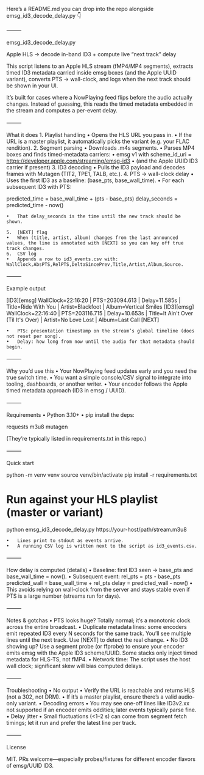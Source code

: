 Here’s a README.md you can drop into the repo alongside emsg_id3_decode_delay.py 👇

⸻

emsg_id3_decode_delay.py

Apple HLS → decode in-band ID3 + compute live “next track” delay

This script listens to an Apple HLS stream (fMP4/MP4 segments), extracts timed ID3 metadata carried inside emsg boxes (and the Apple UUID variant), converts PTS → wall-clock, and logs when the next track should be shown in your UI.

It’s built for cases where a NowPlaying feed flips before the audio actually changes. Instead of guessing, this reads the timed metadata embedded in the stream and computes a per-event delay.

⸻

What it does
	1.	Playlist handling
	•	Opens the HLS URL you pass in.
	•	If the URL is a master playlist, it automatically picks the variant (e.g. your FLAC rendition).
	2.	Segment parsing
	•	Downloads .m4s segments.
	•	Parses MP4 boxes and finds timed-metadata carriers:
	•	emsg v1 with scheme_id_uri = https://developer.apple.com/streaming/emsg-id3
	•	(and the Apple UUID ID3 carrier if present)
	3.	ID3 decoding
	•	Pulls the ID3 payload and decodes frames with Mutagen (TIT2, TPE1, TALB, etc.).
	4.	PTS → wall-clock delay
	•	Uses the first ID3 as a baseline: (base_pts, base_wall_time).
	•	For each subsequent ID3 with PTS:

predicted_time  = base_wall_time + (pts - base_pts)
delay_seconds   = predicted_time - now()


	•	That delay_seconds is the time until the new track should be shown.

	5.	[NEXT] flag
	•	When (title, artist, album) changes from the last announced values, the line is annotated with [NEXT] so you can key off true track changes.
	6.	CSV log
	•	Appends a row to id3_events.csv with: WallClock,AbsPTS,RelPTS,DeltaSincePrev,Title,Artist,Album,Source.

⸻

Example output

[ID3][emsg] WallClock=22:16:20 | PTS=203094.613 | Delay=11.585s | Title=Ride With You | Artist=Blackfoot | Album=Vertical Smiles
[ID3][emsg] WallClock=22:16:40 | PTS=203116.715 | Delay=10.653s | Title=It Ain't Over (Til It's Over) | Artist=No Love Lost | Album=Last Call [NEXT]

	•	PTS: presentation timestamp on the stream’s global timeline (does not reset per song).
	•	Delay: how long from now until the audio for that metadata should begin.

⸻

Why you’d use this
	•	Your NowPlaying feed updates early and you need the true switch time.
	•	You want a simple console/CSV signal to integrate into tooling, dashboards, or another writer.
	•	Your encoder follows the Apple timed metadata approach (ID3 in emsg / UUID).

⸻

Requirements
	•	Python 3.10+
	•	pip install the deps:

requests
m3u8
mutagen

(They’re typically listed in requirements.txt in this repo.)

⸻

Quick start

python -m venv venv
source venv/bin/activate
pip install -r requirements.txt

# Run against your HLS playlist (master or variant)
python emsg_id3_decode_delay.py https://your-host/path/stream.m3u8

	•	Lines print to stdout as events arrive.
	•	A running CSV log is written next to the script as id3_events.csv.

⸻

How delay is computed (details)
	•	Baseline: first ID3 seen → base_pts and base_wall_time = now().
	•	Subsequent event:
rel_pts = pts - base_pts
predicted_wall = base_wall_time + rel_pts
delay = predicted_wall - now()
	•	This avoids relying on wall-clock from the server and stays stable even if PTS is a large number (streams run for days).

⸻

Notes & gotchas
	•	PTS looks huge? Totally normal; it’s a monotonic clock across the entire broadcast.
	•	Duplicate metadata lines: some encoders emit repeated ID3 every N seconds for the same track. You’ll see multiple lines until the next track. Use [NEXT] to detect the real change.
	•	No ID3 showing up? Use a segment probe (or ffprobe) to ensure your encoder emits emsg with the Apple ID3 scheme/UUID. Some stacks only inject timed metadata for HLS-TS, not fMP4.
	•	Network time: The script uses the host wall clock; significant skew will bias computed delays.

⸻

Troubleshooting
	•	No output
	•	Verify the URL is reachable and returns HLS (not a 302, not DRM).
	•	If it’s a master playlist, ensure there’s a valid audio-only variant.
	•	Decoding errors
	•	You may see one-off lines like ID3v2.xx not supported if an encoder emits oddities; later events typically parse fine.
	•	Delay jitter
	•	Small fluctuations (<1–2 s) can come from segment fetch timings; let it run and prefer the latest line per track.

⸻

License

MIT. PRs welcome—especially probes/fixtures for different encoder flavors of emsg/UUID ID3.
